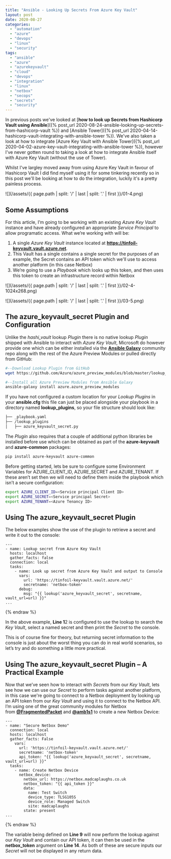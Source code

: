 ```yaml
---
title: "Ansible - Looking Up Secrets From Azure Key Vault"
layout: post
date: 2020-08-27
categories: 
  - "automation"
  - "azure"
  - "devops"
  - "linux"
  - "security"
tags: 
  - "ansible"
  - "azure"
  - "azurekeyvault"
  - "cloud"
  - "devops"
  - "integration"
  - "linux"
  - "netbox"
  - "secops"
  - "secrets"
  - "security"
---
```


In previous posts we've looked at [**how to look up Secrets from Hashicorp Vault using Ansible**]({% post_url 2020-08-24-ansible-looking-up-secrets-from-hashicorp-vault %}) and [Ansible Tower]({% post_url 2020-04-14-hashicorp-vault-integrating-with-ansible-tower %}). We've also taken a look at how to integrate [Azure Key Vault with Ansible Tower]({% post_url 2020-04-02-azure-key-vault-integrating-with-ansible-tower %}), however I've never gotten round to taking a look at how to integrate Ansible itself with Azure Key Vault (without the use of Tower).

Whilst I've largley moved away from using Azure Key Vault in favour of Hashicorp Vault I did find myself using it for some tinkering recently so in this post we'll be looking at how to do the integration, luckily it's a pretty painless process.

![](/assets/{{ page.path | split: '/' | last | split: '.' | first }}/01-4.png)

## Some Assumptions

For this article, I’m going to be working with an existing _Azure Key Vault_ instance and have already configured an appropriate _Service Principal_ to allow programatic access. What we’re working with will be:

1. A single _Azure Key Vault_ instance located at **https://tinfoil-keyvault.vault.azure.net**.
2. This Vault has a single contains a single secret for the purposes of an example, the Secret contains an API token which we'll use to access another platform (in this case Netbox)
3. We’re going to use a _Playbook_ which looks up this token, and then uses this token to create an infrastructure record within Netbox

![](/assets/{{ page.path | split: '/' | last | split: '.' | first }}/02-4-1024x268.png)

![](/assets/{{ page.path | split: '/' | last | split: '.' | first }}/03-5.png)

## The azure\_keyvault\_secret Plugin and Configuration

Unlike the _hashi\_vault_ lookup _Plugin_ there is no native lookup _Plugin_ shipped with Ansible to interact with _Azure Key Vault_, Microsoft do however provide one which can be either installed via the [**Ansible Galaxy**](https://galaxy.ansible.com/) community repo along with the rest of the Azure Preview Modules or pulled directly from GitHub:

```bash
#--Download Lookup Plugin from GitHub
wget https://github.com/Azure/azure_preview_modules/blob/master/lookup_plugins/azure_keyvault_secret.py

#--Install all Azure Preview Modules from Ansible Galaxy
ansible-galaxy install azure.azure_preview_modules

```

If you have not configured a custom location for your _Lookup Plugins_ in your **ansible.cfg** this file can just be placed alongside your playbook in a directory named **lookup\_plugins**, so your file structure should look like:

```bash
├── _playbook.yaml
├── /lookup_plugins
│   ├── azure_keyvault_secret.py
```

The _Plugin_ also requires that a couple of additional python libraries be installed before use which can be obtained as part of the **azure-keyvault** and **azure-common** packages:

```bash
pip install azure-keyvault azure-common
```

Before getting started, lets be sure to configure some Environment Variables for AZURE\_CLIENT\_ID, AZURE\_SECRET and AZURE\_TENANT. If these aren’t set then we will need to define them inside the playbook which isn’t a secure configuration:

```bash
export AZURE_CLIENT_ID=<Service principal Client ID>
export AZURE_SECRET=<Service principal Secret>
export AZURE_TENANT=<Azure Tenancy ID>
```

## Using The azure_keyvault_secret Plugin

The below examples show the use of the plugin to retrieve a secret and write it out to the console:

```yaml{% raw %}
---
- name: Lookup secret from Azure Key Vault
  hosts: localhost
  gather_facts: false
  connection: local
  tasks:
    - name: Look up secret from Azure Key Vault and output to Console
      vars:
        url: 'https://tinfoil-keyvault.vault.azure.net/'
        secretname: 'netbox-token'
      debug:
        msg: "{{ lookup('azure_keyvault_secret', secretname, vault_url=url) }}"
...
```
{% endraw %}

In the above example, **Line 1**2 is configured to use the lookup to search the _Key Vault_, select a named secret and then print the _Secret_ to the console.

This is of course fine for theory, but returning secret information to the console is just about the worst thing you can do in real world scenarios, so let’s try and do something a little more practical.

## Using The azure_keyvault_secret Plugin – A Practical Example

Now that we’ve seen how to interact with _Secrets_ from our _Key Vault_, lets see how we can use our _Secret_ to perform tasks against another platform, in this case we're going to connect to a Netbox deployment by looking up an API token from our _Key Vault_ and using it to connect to the Netbox API. I’m using one of the great community modules for Netbox from [**@FragmentedPacket**](https://github.com/FragmentedPacket) and [**@amb1s1**](https://github.com/amb1s1) to create a new Netbox Device:

```{% raw %}
---
- name: "Secure Netbox Demo"
  connection: local
  hosts: localhost
  gather_facts: False
    vars:
      url: 'https://tinfoil-keyvault.vault.azure.net/'
      secretname: 'netbox-token'
      api_token: "{{ lookup('azure_keyvault_secret', secretname, vault_url=url) }}"
  tasks:
    - name: Create Netbox Device
      netbox_device:
        netbox_url: https://netbox.madcaplaughs.co.uk
        netbox_token: "{{ api_token }}"
        data:
          name: Test Switch
          device_type: TLSG105S
          device_role: Managed Switch
          site: madcaplaughs
        state: present
...
```
{% endraw %}

The variable being defined on **Line 9** will now perform the lookup against our _Key Vault_ and contain our API token, it can then be used in the **netbox_token** argument on **Line 14**. As both of these are secure inputs our _Secret_ will not be displayed in any return data.
